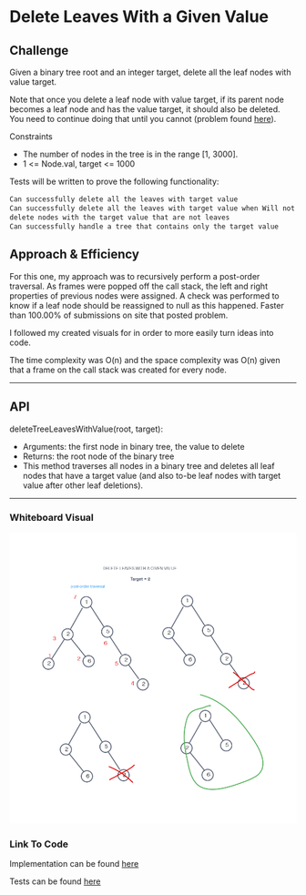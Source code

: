 # Delete Leaves With a Given Value

## Challenge

Given a binary tree root and an integer target, delete all the leaf nodes with value target.

Note that once you delete a leaf node with value target, if its parent node becomes a leaf node and has the value target, it should also be deleted. You need to continue doing that until you cannot (problem found [here](https://leetcode.com/problems/delete-leaves-with-a-given-value/)).

Constraints

- The number of nodes in the tree is in the range [1, 3000].
- 1 <= Node.val, target <= 1000

Tests will be written to prove the following functionality:

    Can successfully delete all the leaves with target value
    Can successfully delete all the leaves with target value when Will not delete nodes with the target value that are not leaves
    Can successfully handle a tree that contains only the target value

## Approach & Efficiency

<!-- What approach did you take? Why? What is the Big O space/time for this approach? -->

For this one, my approach was to recursively perform a post-order traversal. As frames were popped off the call stack, the left and right properties of previous nodes were assigned. A check was performed to know if a leaf node should be reassigned to null as this happened. Faster than 100.00% of submissions on site that posted problem.

I followed my created visuals for in order to more easily turn ideas into code.

The time complexity was O(n) and the space complexity was O(n) given that a frame on the call stack was created for every node.

---

## API

<!-- Description of each method publicly available to your Linked List -->

deleteTreeLeavesWithValue(root, target):

- Arguments: the first node in binary tree, the value to delete
- Returns: the root node of the binary tree
- This method traverses all nodes in a binary tree and deletes all leaf nodes that have a target value (and also to-be leaf nodes with target value after other leaf deletions).

---

### Whiteboard Visual

![swap nodes diagram](./deleteTreeLeavesWithValue.png)

### Link To Code

Implementation can be found [here](./deleteTreeLeavesWithValue.js)

Tests can be found [here](./deleteTreeLeavesWithValue.test.js)
